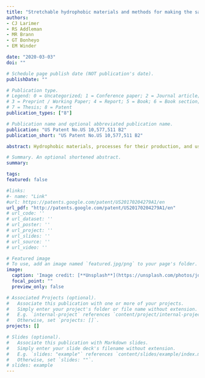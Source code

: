 ```yaml
---
title: "Stretchable hydrophobic materials and methods for making the same"
authors:
- CJ Larimer
- RS Addleman
- MR Brann
- GT Bonheyo
- EM Winder

date: "2020-03-03"
doi: ""

# Schedule page publish date (NOT publication's date).
publishDate: ""

# Publication type.
# Legend: 0 = Uncategorized; 1 = Conference paper; 2 = Journal article;
# 3 = Preprint / Working Paper; 4 = Report; 5 = Book; 6 = Book section;
# 7 = Thesis; 8 = Patent
publication_types: ["8"]

# Publication name and optional abbreviated publication name.
publication: "US Patent No.US 10,577,511 B2"
publication_short: "US Patent No.US 10,577,511 B2"

abstract: Hydrophobic materials, processes for their production, and uses thereof are described. The materials can be made with silica or polytetrafluoroethylene particles embedded into a liquid polymer. The hydrophobic materials are stretchable.

# Summary. An optional shortened abstract.
summary:

tags:
featured: false

#links:
#- name: "Link"
#url: https://patents.google.com/patent/US20170204279A1/en
url_pdf: "http://patents.google.com/patent/US20170204279A1/en"
# url_code: ''
# url_dataset: ''
# url_poster: ''
# url_project: ''
# url_slides: ''
# url_source: ''
# url_video: ''

# Featured image
# To use, add an image named `featured.jpg/png` to your page's folder. 
image:
  caption: 'Image credit: [**Unsplash**](https://unsplash.com/photos/jdD8gXaTZsc)'
  focal_point: ""
  preview_only: false

# Associated Projects (optional).
#   Associate this publication with one or more of your projects.
#   Simply enter your project's folder or file name without extension.
#   E.g. `internal-project` references `content/project/internal-project/index.md`.
#   Otherwise, set `projects: []`.
projects: []

# Slides (optional).
#   Associate this publication with Markdown slides.
#   Simply enter your slide deck's filename without extension.
#   E.g. `slides: "example"` references `content/slides/example/index.md`.
#   Otherwise, set `slides: ""`.
# slides: example
---
```




